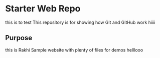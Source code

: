 # Starter Web Repo
this is to test
This repository is for showing how Git and GitHub work
hiiii
## Purpose
this is Rakhi
Sample website with plenty of files for demos
helllooo
